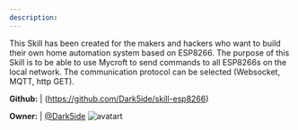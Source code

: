 ```yaml
---
description: 
---
```

This Skill has been created for the makers and hackers who want to build their own home automation system based on ESP8266. The purpose of this Skill is to be able to use Mycroft to send commands to all ESP8266s on the local network. The communication protocol can be selected (Websocket, MQTT, http GET).

**Github:** | (https://github.com/Dark5ide/skill-esp8266)

**Owner:** | [@Dark5ide](https://github.com/Dark5ide) ![avatart](https://avatars3.githubusercontent.com/u/19282290?v=4)

